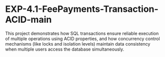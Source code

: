 # EXP-4.1-FeePayments-Transaction-ACID-main
This project demonstrates how SQL transactions ensure reliable execution of multiple operations using ACID properties, and how concurrency control mechanisms (like locks and isolation levels) maintain data consistency when multiple users access the database simultaneously.
